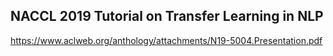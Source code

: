 ## NACCL 2019 Tutorial on Transfer Learning in NLP

https://www.aclweb.org/anthology/attachments/N19-5004.Presentation.pdf
